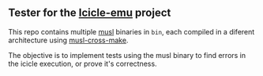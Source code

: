 ## Tester for the [Icicle-emu](https://github.com/icicle-emu/icicle-emu) project

This repo contains multiple [musl](https://musl.libc.org/) binaries in `bin`,
each compiled in a diferent architecture using
[musl-cross-make](https://github.com/richfelker/musl-cross-make).

The objective is to implement tests using the musl binary to find errors in the
icicle execution, or prove it's correctness.
